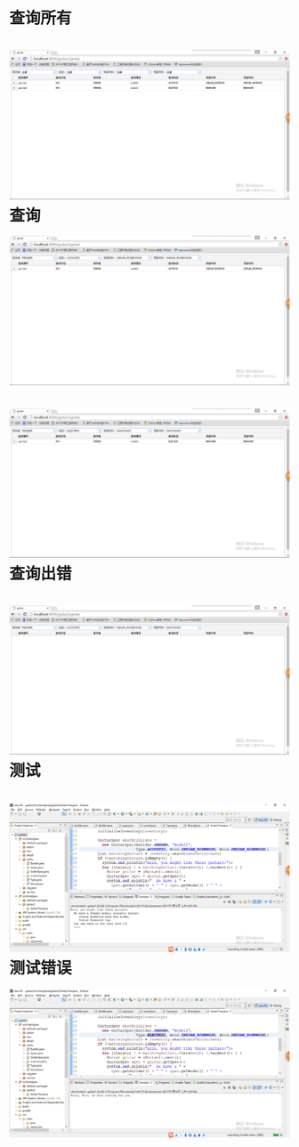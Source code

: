 查询所有
========
![](guitar2/search.png)
查询
========
![](guitar2/search1.png)

![](guitar2/search2.png)
查询出错
====
![](guitar2/searchError.png)
测试
============
![](guitar2/test.png)
测试错误
=========
![](guitar2/testError.png)
